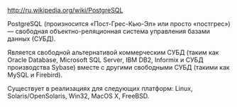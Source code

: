 http://ru.wikipedia.org/wiki/PostgreSQL

PostgreSQL (произносится «Пост-Грес-Кью-Эл» или просто «постгрес») — свободная объектно-реляционная система управления базами данных (СУБД).

Является свободной альтернативой коммерческим СУБД (таким как Oracle Database, Microsoft SQL Server, IBM DB2, Informix и СУБД производства Sybase) вместе с другими свободными СУБД (такими как MySQL и Firebird).

Существует в реализациях для следующих платформ: Linux, Solaris/OpenSolaris, Win32, MacOS X, FreeBSD.